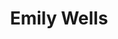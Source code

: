 ﻿---
layout: post
category: concert
title: Emily Wells
artists: 
- Emily Wells
place: 
- Le Trabendo
country: France
city: Paris
---

